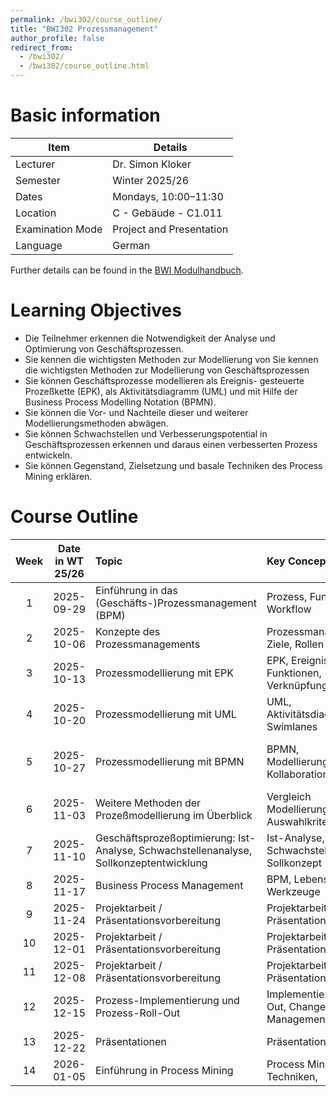 ```yaml
---
permalink: /bwi302/course_outline/
title: "BWI302 Prozessmanagement"
author_profile: false
redirect_from: 
  - /bwi302/
  - /bwi302/course_outline.html
---
```


Basic information
======

| Item               | Details                      |
|--------------------|------------------------------|
| Lecturer           | Dr. Simon Kloker             |
| Semester           | Winter 2025/26               |
| Dates              | Mondays, 10:00–11:30         |
| Location           | C - Gebäude - C1.011         |
| Examination Mode   | Project and Presentation     |
| Language           | German                       |

Further details can be found in the [BWI Modulhandbuch](https://www.hwg-lu.de/fileadmin/user_upload/fachbereiche/fachbereich-3/Wirtschaftsinformatik/Downloads/BWI_Modulhandbuch.pdf). 

Learning Objectives
======


* Die Teilnehmer erkennen die Notwendigkeit der Analyse und Optimierung von Geschäftsprozessen.
* Sie kennen die wichtigsten Methoden zur Modellierung von Sie kennen die wichtigsten Methoden zur Modellierung von Geschäftsprozessen
* Sie können Geschäftsprozesse modellieren als Ereignis- gesteuerte Prozeßkette (EPK), als Aktivitätsdiagramm (UML) und mit Hilfe der Business Process Modelling Notation (BPMN).
* Sie können die Vor- und Nachteile dieser und weiterer Modellierungsmethoden abwägen.
* Sie können Schwachstellen und Verbesserungspotential in Geschäftsprozessen erkennen und daraus einen verbesserten Prozess entwickeln.
* Sie können Gegenstand, Zielsetzung und basale Techniken des Process Mining erklären.


Course Outline
======

| Week | Date in WT 25/26 | Topic | Key Concepts | Notes |
|:-----:|:------------:|:-----------------------------------------------|:-----------------------------------------------|:-----------------------------------------------|
| 1 | 2025-09-29 | Einführung in das (Geschäfts-)Prozessmanagement (BPM) | Prozess, Funktion, Workflow |  |
| 2 | 2025-10-06 | Konzepte des Prozessmanagements | Prozessmanagement, Ziele, Rollen |  |
| 3 | 2025-10-13 | Prozessmodellierung mit EPK | EPK, Ereignisse, Funktionen, Verknüpfungen |  |
| 4 | 2025-10-20 | Prozessmodellierung mit UML | UML, Aktivitätsdiagramm, Swimlanes |  |
| 5 | 2025-10-27 | Prozessmodellierung mit BPMN | BPMN, Modellierungselemente, Kollaboration | Details and Topics for Project (Examination) |
| 6 | 2025-11-03 | Weitere Methoden der Prozeßmodellierung im Überblick | Vergleich Modellierungsmethoden, Auswahlkriterien |  |
| 7 | 2025-11-10 | Geschäftsprozeßoptimierung: Ist-Analyse, Schwachstellenanalyse, Sollkonzeptentwicklung | Ist-Analyse, Schwachstellen, Sollkonzept |  |
| 8 | 2025-11-17 | Business Process Management | BPM, Lebenszyklus, Werkzeuge |  |
| 9 | 2025-11-24 | Projektarbeit / Präsentationsvorbereitung | Projektarbeit, Präsentationstechnik | Projektarbeit |
| 10 | 2025-12-01 | Projektarbeit / Präsentationsvorbereitung | Projektarbeit, Präsentationstechnik | Projektarbeit |
| 11 | 2025-12-08 | Projektarbeit / Präsentationsvorbereitung | Projektarbeit, Präsentationstechnik | Projektarbeit |
| 12 | 2025-12-15 | Prozess-Implementierung und Prozess-Roll-Out | Implementierung, Roll-Out, Change Management |  |
| 13 | 2025-12-22 | Präsentationen | Präsentation, Feedback |  |
| 14 | 2026-01-05 | Einführung in Process Mining | Process Mining, Techniken, | |